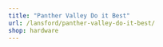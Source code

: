 ```yaml
---
title: "Panther Valley Do it Best"
url: /lansford/panther-valley-do-it-best/
shop: hardware
---
```

